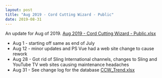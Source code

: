 ```yaml
---
layout: post
title: "Aug 2019 - Cord Cutting Wizard - Public"
date: 2019-08-31
---
```

<p>An update for Aug of 2019. <a href="/Aug 2019 - Cord Cutting Wizard - Public.xlsx">Aug 2019 - Cord Cutting Wizard - Public.xlsx</a>
  <p>
    <ul>
      <li>Aug 1 - starting off same as end of July
      <li>Aug 12 - minor updates and PS Vue had a web site change to cause rework
      <li>Aug 28 - Got rid of Sling International channels, changes to Sling and YouTube TV web sites causing maintenance headaches
      <li>Aug 31 - See change log for the database <a href="/CCW_Trend.xlsx">CCW_Trend.xlsx</a>
